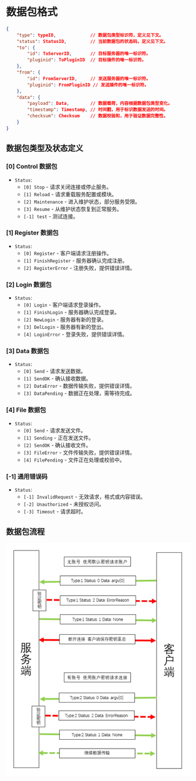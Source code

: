 # 数据包格式

```json
{
    "type": typeID,             // 数据包类型标识符，定义见下文。
    "status": StatusID,         // 当前数据包的状态码，定义见下文。
    "to": {
        "id": ToServerID,       // 目标服务器的唯一标识符。
        "pluginid": ToPluginID  // 目标插件的唯一标识符。
    },
    "from": {
        "id": FromServerID,     // 发送服务器的唯一标识符。
        "pluginid": FromPluginID // 发送插件的唯一标识符。
    },
    "data": {
        "payload": Data,        // 数据载荷，内容根据数据包类型变化。
        "timestamp": Timestamp, // 时间戳，用于标识数据发送的时间。
        "checksum": Checksum    // 数据校验和，用于验证数据完整性。
    }
}
```

## 数据包类型及状态定义

### [0] Control 数据包

- `Status`:
  - `[0] Stop` - 请求关闭连接或停止服务。
  - `[1] Reload` - 请求重载服务配置或模块。
  - `[2] Maintenance` - 进入维护状态，部分服务受限。
  - `[3] Resume` - 从维护状态恢复到正常服务。
  - `[-1] test` - 测试连接。

### [1] Register 数据包

- `Status`:
  - `[0] Register` - 客户端请求注册操作。
  - `[1] FinishRegister` - 服务器确认完成注册。
  - `[2] RegisterError` - 注册失败，提供错误详情。

### [2] Login 数据包

- `Status`:
  - `[0] Login` - 客户端请求登录操作。
  - `[1] FinishLogin` - 服务器确认完成登录。
  - `[2] NewLogin` - 服务器有新的登录。
  - `[3] DelLogin` - 服务器有新的登出。
  - `[4] LoginError` - 登录失败，提供错误详情。

### [3] Data 数据包

- `Status`:
  - `[0] Send` - 请求发送数据。
  - `[1] SendOK` - 确认接收数据。
  - `[2] DataError` - 数据传输失败，提供错误详情。
  - `[3] DataPending` - 数据正在处理，需等待完成。

### [4] File 数据包

- `Status`:
  - `[0] Send` - 请求发送文件。
  - `[1] Sending` - 正在发送文件。
  - `[2] SendOK` - 确认接收文件。
  - `[3] FileError` - 文件传输失败，提供错误详情。
  - `[4] FilePending` - 文件正在处理或校验中。

### [-1] 通用错误码

- `Status`:
  - `[-1] InvalidRequest` - 无效请求，格式或内容错误。
  - `[-2] Unauthorized` - 未授权访问。
  - `[-3] Timeout` - 请求超时。

## 数据包流程

![注册登录流程](./img/Register&Login.png "注册登录流程")
